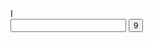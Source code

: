 <!DOCDTYPE html>
<html>
<head>
<title> caculator </title>
</head>
<body>
<div class ="wrap">
I <form name ="cal">
<input type ="text" name ="display">
<input type ="button" value ="9" onclick ="cal.display.value+='9'">
</form>
</div>
</body>
</html>
